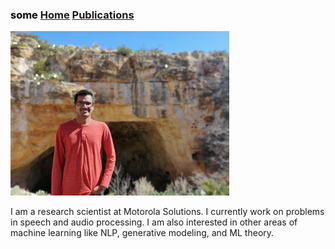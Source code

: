 ### <span style="color:black">some [Home](index.md)</span>		                          [Publications](publications.md)		
<img src="assets/rahul_image.jpg" width="350">

I am a research scientist at Motorola Solutions. I currently work on problems in speech and audio processing. I am also interested in other areas of machine learning like NLP, generative modeling, and ML theory.

